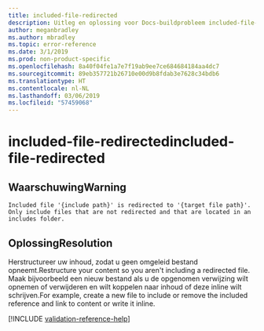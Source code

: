 ```yaml
---
title: included-file-redirected
description: Uitleg en oplossing voor Docs-buildprobleem included-file-redirected
author: meganbradley
ms.author: mbradley
ms.topic: error-reference
ms.date: 3/1/2019
ms.prod: non-product-specific
ms.openlocfilehash: 8a40f04fe1a7e7f19ab9ee7ce684684184aa4dc7
ms.sourcegitcommit: 89eb357721b26710e00d9b8fdab3e7628c34bdb6
ms.translationtype: HT
ms.contentlocale: nl-NL
ms.lasthandoff: 03/06/2019
ms.locfileid: "57459068"
---
```

# <a name="included-file-redirected"></a><span data-ttu-id="543d8-103">included-file-redirected</span><span class="sxs-lookup"><span data-stu-id="543d8-103">included-file-redirected</span></span>

## <a name="warning"></a><span data-ttu-id="543d8-104">Waarschuwing</span><span class="sxs-lookup"><span data-stu-id="543d8-104">Warning</span></span>

`Included file '{include path}' is redirected to '{target file path}'. Only include files that are not redirected and that are located in an includes folder.`

## <a name="resolution"></a><span data-ttu-id="543d8-105">Oplossing</span><span class="sxs-lookup"><span data-stu-id="543d8-105">Resolution</span></span>

<span data-ttu-id="543d8-106">Herstructureer uw inhoud, zodat u geen omgeleid bestand opneemt.</span><span class="sxs-lookup"><span data-stu-id="543d8-106">Restructure your content so you aren't including a redirected file.</span></span> <span data-ttu-id="543d8-107">Maak bijvoorbeeld een nieuw bestand als u de opgenomen verwijzing wilt opnemen of verwijderen en wilt koppelen naar inhoud of deze inline wilt schrijven.</span><span class="sxs-lookup"><span data-stu-id="543d8-107">For example, create a new file to include or remove the included reference and link to content or write it inline.</span></span>

<!--make sure to add this file to your includes folder and verify the path-->
[!INCLUDE [validation-reference-help](includes/validation-reference-help.md)]
